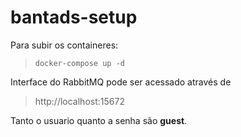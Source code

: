 # bantads-setup

Para subir os containeres: 
> `docker-compose up -d`

Interface do RabbitMQ pode ser acessado através de 
> http://localhost:15672

Tanto o usuario quanto a senha são **guest**.